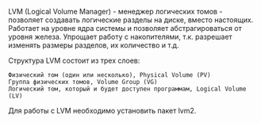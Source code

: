 LVM (Logical Volume Manager) - менеджер логических томов - позволяет создавать логические разделы на диске, вместо настоящих. Работает на уровне ядра системы и позволяет абстрагироваться от уровня железа. Упрощает работу с накопителями, т.к. разрешает изменять размеры разделов, их количество и т.д.

Структура LVM состоит из трех слоев:

    Физический том (один или несколько), Physical Volume (PV)
    Группа физических томов, Volume Group (VG)
    Логический том, который и будет доступен программам, Logical Volume (LV)

Для работы с LVM необходимо установить пакет lvm2.
